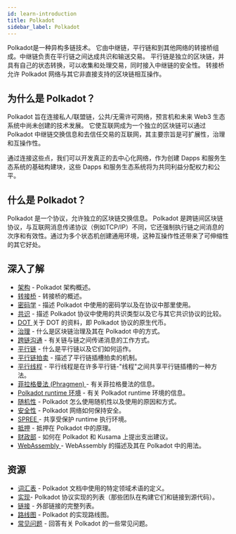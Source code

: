 ```yaml
---
id: learn-introduction
title: Polkadot
sidebar_label: Polkadot
---
```


Polkadot是一种异构多链技术。 它由中继链，平行链和到其他网络的转接桥组成。中继链负责在平行链之间达成共识和输送交易。 平行链是独立的区块链，并具有自己的状态转换，可以收集和处理交易，同时接入中继链的安全性。 转接桥允许 Polkadot 网络与其它非直接支持的区块链相互操作。

## 为什么是 Polkadot？

Polkadot 旨在连接私人/联盟链，公共/无需许可网络，预言机和未来 Web3 生态系统中尚未创建的技术发展。 它使互联网成为一个独立的区块链可以通过 Polkadot 中继链交换信息和去信任交易的互联网，其主要宗旨是可扩展性，治理和互操作性。

通过连接这些点，我们可以开发真正的去中心化网络，作为创建 Dapps 和服务生态系统的基础构建块，这些 Dapps 和服务生态系统将为共同利益分配权力和公平。

## 什么是 Polkadot？

Polkadot 是一个协议，允许独立的区块链交换信息。 Polkadot 是跨链间区块链协议，与互联网消息传递协议（例如TCP/IP）不同，它还强制执行链之间消息的次序和有效性。通过为多个状态机创建通用环境，这种互操作性还带来了可伸缩性的其它好处。

## 深入了解

- [架构](learn-architecture) - Polkadot 架构概述。
- [转接桥](learn-bridges) - 转接桥的概述。
- [密码学](learn-cryptography) - 描述 Polkadot 中使用的密码学以及在协议中那里使用。
- [共识](learn-consensus) - 描述 Polkadot 协议中使用的共识类型以及它与其它共识协议的比较。
- [ DOT ](learn-DOT) 关于 DOT 的资料，即 Polkadot 协议的原生代币。
- [治理](learn-governance) - 什么是区块链治理及其在 Polkadot 中的方式。
- [跨链沟通](learn-interchain) - 有关链与链之间传递消息的工作方式。
- [平行链](learn-parachains) - 什么是平行链以及它们如何运作。
- [平行链拍卖](learn-auction) - 描述了平行链插槽拍卖的机制。
- [平行线程](learn-parathreads) - 平行线程是在许多平行链-"线程"之间共享平行链插槽的一种方法。
- [ 菲拉格曼法 (Phragmen) ](learn-phragmen) - 有关菲拉格曼法的信息。
- [ Polkadot runtime 环境](learn-PRE) - 有关 Polkadot runtime 环境的信息。
- [随机性](learn-randomness) - Polkadot 怎么使用随机性以及使用的原因和方式。
- [安全性](learn-security) - Polkadot 网络如何保持安全。
- [ SPREE ](learn-spree)- 共享受保护 runtime 执行环境。
- [抵押](learn-staking) - 抵押在 Polkadot 中的原理。
- [财政部](learn-treasury) - 如何在 Polkadot 和 Kusama 上提出支出建议。
- [ WebAssembly ](learn-wasm) - WebAssembly 的描述及其在 Polkadot 中的用法。

## 资源

- [词汇表](glossary) - Polkadot 文档中使用的特定领域术语的定义。
- [实现](learn-implementations)- Polkadot 协议实现的列表（那些团队在构建它们和链接到源代码）。
- [链接](learn-relevant-links) - 外部链接的完整列表。
- [路线图](learn-roadmap) - Polkadot 的实现路线图。
- [常见问题](learn-faq) - 回答有关 Polkadot 的一些常见问题。